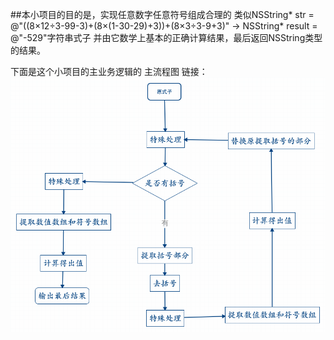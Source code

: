 ##本小项目的目的是，实现任意数字任意符号组成合理的
类似NSString* str = @"((8×12÷3-99-3)+(8×(1-30-29)+3))+(8×3÷3-9+3)" -> NSString* result = @"-529"字符串式子
并由它数学上基本的正确计算结果，最后返回NSString类型的结果。

下面是这个小项目的主业务逻辑的 主流程图 链接：
![baidu](https://github.com/HeYang123456789/Objective-C/blob/master/one.png)


